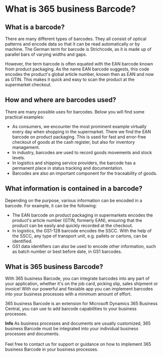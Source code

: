 # What is 365 business Barcode?

## What is a barcode?

There are many different types of barcodes. They all consist of optical patterns and encode data so that it can be read automatically or by machine. The German term for barcode is Strichcode, as it is made up of parallel bars of varying widths and gaps.

However, the term barcode is often equated with the EAN barcode known from product packaging. As the name EAN barcode suggests, this code encodes the product's global article number, known then as EAN and now as GTIN. This makes it quick and easy to scan the product at the supermarket checkout.

## How and where are barcodes used?

There are many possible uses for barcodes. Below you will find some practical examples:

 - As consumers, we encounter the most prominent example virtually every day when shopping in the supermarket. There we find the EAN barcode on product packaging. This is used for fast and error-free checkout of goods at the cash register, but also for inventory management.
 - In industry, barcodes are used to record goods movements and stock levels.
 - In logistics and shipping service providers, the barcode has a permanent place in status tracking and documentation.
 - Barcodes are also an important component for the traceability of goods.

## What information is contained in a barcode?

Depending on the purpose, various information can be encoded in a barcode. For example, it can be the following:

 - The EAN barcode on product packaging in supermarkets encodes the product's article number (GTIN, formerly EAN), ensuring that the product can be easily and quickly recorded at the checkout.
 - In logistics, the GS1-128 barcode encodes the SSCC. With the help of the SSCC, any type of transport unit, e.g. pallets or cartons, can be identified.
 - GS1 data identifiers can also be used to encode other information, such as batch number or best before date, in GS1 barcodes.

## What is 365 business Barcode?

With 365 business Barcode, you can integrate barcodes into any part of your application, whether it's on the job card, picking slip, sales shipment or invoice! With our powerful and flexiable app you can implement barcodes into your business processes with a minimum amount of effort.

365 business Barcode is an extension for Microsoft Dynamics 365 Business Central, you can use to add barcode capabilities to your business processes.
<div class="alert alert-info">
    <i class="fa-duotone fa-thin fa-lightbulb fa-lg"></i>
    <strong>Info</strong> As business processes and documents are usually customized, 365 business Barcode must be integrated into your individual business processes and documents.<br><br>Feel free to contact us for support or guidance on how to implement 365 business Barcode in your business processes.
</div>